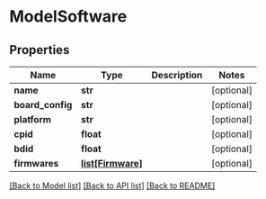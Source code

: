 # ModelSoftware


## Properties
Name | Type | Description | Notes
------------ | ------------- | ------------- | -------------
**name** | **str** |  | [optional] 
**board_config** | **str** |  | [optional] 
**platform** | **str** |  | [optional] 
**cpid** | **float** |  | [optional] 
**bdid** | **float** |  | [optional] 
**firmwares** | [**list[Firmware]**](Firmware.md) |  | [optional] 

[[Back to Model list]](../README.md#documentation-for-models) [[Back to API list]](../README.md#documentation-for-api-endpoints) [[Back to README]](../README.md)



